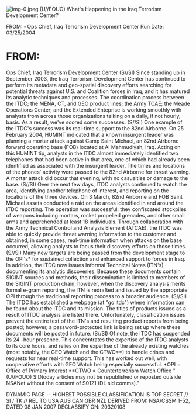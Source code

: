 ![img-0.jpeg](img-0.jpeg)
(U//FOUO) What's Happening in the Iraq Terrorism Development Center?

FROM: $\square$
Ops Chief, Iraq Terrorism Development Center
Run Date: 03/25/2004

# FROM: 

Ops Chief, Iraq Terrorism Development Center
(S//SI) Since standing up in September 2003, the Iraq Terrorism Development Center has continued to perform its metadata and geo-spatial discovery efforts searching for potential threats against U.S. and Coalition forces in Iraq, and it has matured its analytic techniques and processes. The coordination process between the ITDC; the MENA, CT, and GEO product lines; the Army TCAE; the Meade Operations Center; and the Extended Enteprise is working smoothly with analysts from across those organizations talking on a daily, if not hourly, basis. As a result, we've scored some successes.
(S//SI) One example of the ITDC's success was its real-time support to the 82nd Airborne. On 25 February 2004, HUMINT indicated that a known insurgent leader was planning a mortar attack against Camp Saint Michael, an 82nd Airborne forward operating base (FOB) located at Al Mahmudiyah, Iraq. Acting on this HUMINT tip, analysts in the ITDC almost immediately identified two telephones that had been active in that area, one of which had already been identified as associated with the insurgent leader. The times and locations of the phones' activity were passed to the 82nd Airborne for threat warning. A mortar attack did occur that evening, with no casualties or damage to the base.
(S//SI) Over the next few days, ITDC analysts continued to watch the area, identifying another telephone of interest, and reporting on the locations of the three devices. On 3 March, 82nd Airborne and FOB Saint Michael assets conducted a raid on the areas identified in and around the ITDC reporting. The operation was successful: they confiscated stockpiles of weapons including mortars, rocket propelled grenades, and other small arms and apprehended at least 18 individuals. Through collaboration with the Army Technical Control and Analysis Element (ATCAE), the ITDC was able to quickly provide threat warning information to the customer and obtained, in some cases, real-time information when attacks on the base occurred, allowing analysts to focus their discovery efforts on those times.
(S//SI) Many new targets are being passed from the development stage to the OPI's* for sustained collection and enhanced support to forces in Iraq. In addition, the ITDC now issues Informal Technical Notes (ITN's) documenting its analytic discoveries. Because these documents contain SIGINT sources and methods, their dissemination is limited to members of the SIGINT production chain; however, when the discovery analysis merits formal e-gram reporting, the ITN is redrafted and issued by the appropriate OPI through the traditional reporting process to a broader audience.
(S//SI) The ITDC has established a webpage (at "go itdc") where information can be found about the ITDC and its mission. The titles of products issued as a result of ITDC analysis are listed there. Unfortunately, classification issues prevent the entire text of the ITN's and resulting product reports from being posted; however, a password-protected link is being set up where these documents will be posted in future.
(S//SI) Of note, the ITDC has suspended its 24 -hour presence. This concentrates the expertise of the ITDC analysts to its core hours, and relies on the expertise of the already existing watches (most notably, the GEO Watch and the CTWO**) to handle crises and requests for near real-time support. This has worked out well, with cooperative efforts with GEO Watch being especially successful.
*OPI = Office of Primary Interest
**CTWO = Counterterrorism Watch Office
"(U//FOUO) SIDtoday articles may not be republished or reposted outside NSANet without the consent of S0121 (DL sid comms)."

DYNAMIC PAGE -- HIGHEST POSSIBLE CLASSIFICATION IS
TOP SECRET // SI / TK // REL TO USA AUS CAN GBR NZL
DERIVED FROM: NSA/CSSM 1-52, DATED 08 JAN 2007 DECLASSIFY ON: 20320108
